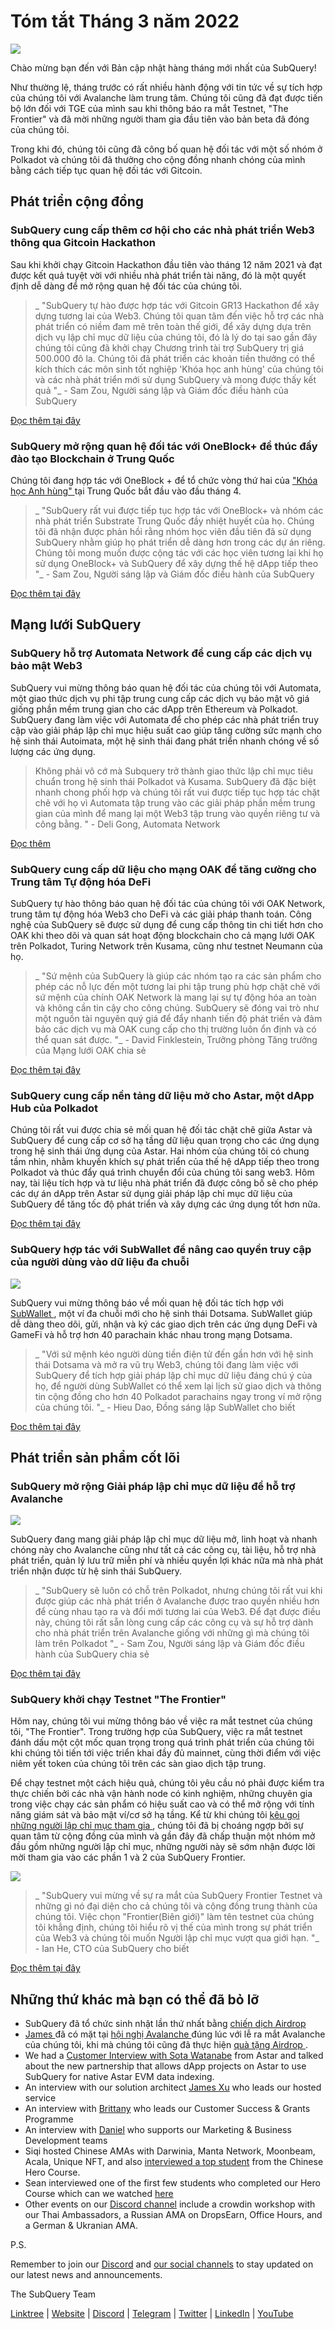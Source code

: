 # Tóm tắt Tháng 3 năm 2022

![](https://miro.medium.com/max/1400/1*ePGA5YU2NgY-qhQ66xAzcg.png)

Chào mừng bạn đến với Bản cập nhật hàng tháng mới nhất của SubQuery!

Như thường lệ, tháng trước có rất nhiều hành động với tin tức về sự tích hợp của chúng tôi với Avalanche làm trung tâm. Chúng tôi cũng đã đạt được tiến bộ lớn đối với TGE của mình sau khi thông báo ra mắt Testnet, "The Frontier" và đã mời những người tham gia đầu tiên vào bản beta đã đóng của chúng tôi.

Trong khi đó, chúng tôi cũng đã công bố quan hệ đối tác với một số nhóm ở Polkadot và chúng tôi đã thưởng cho cộng đồng nhanh chóng của mình bằng cách tiếp tục quan hệ đối tác với Gitcoin.

## Phát triển cộng đồng

### SubQuery cung cấp thêm cơ hội cho các nhà phát triển Web3 thông qua Gitcoin Hackathon

Sau khi khởi chạy Gitcoin Hackathon đầu tiên vào tháng 12 năm 2021 và đạt được kết quả tuyệt vời với nhiều nhà phát triển tài năng, đó là một quyết định dễ dàng để mở rộng quan hệ đối tác của chúng tôi.

> _ "SubQuery tự hào được hợp tác với Gitcoin GR13 Hackathon để xây dựng tương lai của Web3. Chúng tôi quan tâm đến việc hỗ trợ các nhà phát triển có niềm đam mê trên toàn thế giới, để xây dựng dựa trên dịch vụ lập chỉ mục dữ liệu của chúng tôi, đó là lý do tại sao gần đây chúng tôi cũng đã khởi chạy Chương trình tài trợ SubQuery trị giá 500.000 đô la. Chúng tôi đã phát triển các khoản tiền thưởng có thể kích thích các môn sinh tốt nghiệp 'Khóa học anh hùng' của chúng tôi và các nhà phát triển mới sử dụng SubQuery và mong được thấy kết quả "_ - Sam Zou, Người sáng lập và Giám đốc điều hành của SubQuery

[Đọc thêm tại đây](../blogs/20220308-gitcoin13-hackathon.md)

### SubQuery mở rộng quan hệ đối tác với OneBlock+ để thúc đẩy đào tạo Blockchain ở Trung Quốc

Chúng tôi đang hợp tác với OneBlock + để tổ chức vòng thứ hai của [ "Khóa học Anh hùng" ](https://doc.subquery.network/academy/herocourse/) tại Trung Quốc bắt đầu vào đầu tháng 4.

> _ "SubQuery rất vui được tiếp tục hợp tác với OneBlock+ và nhóm các nhà phát triển Substrate Trung Quốc đầy nhiệt huyết của họ. Chúng tôi đã nhận được phản hồi rằng nhóm học viên đầu tiên đã sử dụng SubQuery nhằm giúp họ phát triển dễ dàng hơn trong các dự án riêng. Chúng tôi mong muốn được cộng tác với các học viên tương lai khi họ sử dụng OneBlock+ và SubQuery để xây dựng thế hệ dApp tiếp theo "_ - Sam Zou, Người sáng lập và Giám đốc điều hành của SubQuery

[Đọc thêm tại đây](../blogs/20220308-oneblock-education.md)

## Mạng lưới SubQuery

### SubQuery hỗ trợ Automata Network để cung cấp các dịch vụ bảo mật Web3

SubQuery vui mừng thông báo quan hệ đối tác của chúng tôi với Automata, một giao thức dịch vụ phi tập trung cung cấp các dịch vụ bảo mật vô giá giống phần mềm trung gian cho các dApp trên Ethereum và Polkadot. SubQuery đang làm việc với Automata để cho phép các nhà phát triển truy cập vào giải pháp lập chỉ mục hiệu suất cao giúp tăng cường sức mạnh cho hệ sinh thái Autoimata, một hệ sinh thái đang phát triển nhanh chóng về số lượng các ứng dụng.

> Không phải vô cớ mà Subquery trở thành giao thức lập chỉ mục tiêu chuẩn trong hệ sinh thái Polkadot và Kusama. SubQuery đã đặc biệt nhanh chong phối hợp và chúng tôi rất vui được tiếp tục hợp tác chặt chẽ với họ vì Automata tập trung vào các giải pháp phần mềm trung gian của mình để mang lại một Web3 tập trung vào quyền riêng tư và công bằng. "</em> - Deli Gong, Automata Network

[Đọc thêm](../customer_announcements/20220317-automata.md)

### SubQuery cung cấp dữ liệu cho mạng OAK để tăng cường cho Trung tâm Tự động hóa DeFi

SubQuery tự hào thông báo quan hệ đối tác của chúng tôi với OAK Network, trung tâm tự động hóa Web3 cho DeFi và các giải pháp thanh toán. Công nghệ của SubQuery sẽ được sử dụng để cung cấp thông tin chi tiết hơn cho OAK khi theo dõi và quan sát hoạt động blockchain cho cả mạng lưới OAK trên Polkadot, Turing Network trên Kusama, cũng như testnet Neumann của họ.

> _ "Sứ mệnh của SubQuery là giúp các nhóm tạo ra các sản phẩm cho phép các nỗ lực đến một tương lai phi tập trung phù hợp chặt chẽ với sứ mệnh của chính OAK Network là mang lại sự tự động hóa an toàn và không cần tin cậy cho công chúng. SubQuery sẽ đóng vai trò như một nguồn tài nguyên quý giá để đẩy nhanh tiến độ phát triển và đảm bảo các dịch vụ mà OAK cung cấp cho thị trường luôn ổn định và có thể quan sát được. "_ - David Finklestein, Trưởng phòng Tăng trưởng của Mạng lưới OAK chia sẻ

[Đọc thêm tại đây](../customer_announcements/20220315-oak-network.md)

### SubQuery cung cấp nền tảng dữ liệu mở cho Astar, một dApp Hub của Polkadot

Chúng tôi rất vui được chia sẻ mối quan hệ đối tác chặt chẽ giữa Astar và SubQuery để cung cấp cơ sở hạ tầng dữ liệu quan trọng cho các ứng dụng trong hệ sinh thái ứng dụng của Astar. Hai nhóm của chúng tôi có chung tầm nhìn, nhằm khuyến khích sự phát triển của thế hệ dApp tiếp theo trong Polkadot và thúc đẩy quá trình chuyển đổi của chúng tôi sang web3. Hôm nay, tài liệu tích hợp và tư liệu nhà phát triển đã được công bố sẽ cho phép các dự án dApp trên Astar sử dụng giải pháp lập chỉ mục dữ liệu của SubQuery để tăng tốc độ phát triển và xây dựng các ứng dụng tốt hơn nữa.

[Đọc thêm tại đây](../customer_announcements/20220302-astar.md)

### SubQuery hợp tác với SubWallet để nâng cao quyền truy cập của người dùng vào dữ liệu đa chuỗi

![](https://miro.medium.com/max/1400/1*2F2Itdhy6CPL0K1OF4flbA.png)

SubQuery vui mừng thông báo về mối quan hệ đối tác tích hợp với [ SubWallet ](https://subwallet.app/), một ví đa chuỗi mới cho hệ sinh thái Dotsama. SubWallet giúp dễ dàng theo dõi, gửi, nhận và ký các giao dịch trên các ứng dụng DeFi và GameFi và hỗ trợ hơn 40 parachain khác nhau trong mạng Dotsama.

> _ "Với sứ mệnh kéo người dùng tiền điện tử đến gần hơn với hệ sinh thái Dotsama và mở ra vũ trụ Web3, chúng tôi đang làm việc với SubQuery để tích hợp giải pháp lập chỉ mục dữ liệu đáng chú ý của họ, để người dùng SubWallet có thể xem lại lịch sử giao dịch và thông tin cộng đồng cho hơn 40 Polkadot parachains ngay trong ví mở rộng của chúng tôi. "_ - Hieu Dao, Đồng sáng lập SubWallet cho biết

[Đọc thêm tại đây](../customer_announcements/20220331-subwallet.md)

## Phát triển sản phẩm cốt lõi

### SubQuery mở rộng Giải pháp lập chỉ mục dữ liệu để hỗ trợ Avalanche

![](https://miro.medium.com/max/1400/1*d4CnfS7YSvAhxcgBEdwCiA.png)

SubQuery đang mang giải pháp lập chỉ mục dữ liệu mở, linh hoạt và nhanh chóng này cho Avalanche cũng như tất cả các công cụ, tài liệu, hỗ trợ nhà phát triển, quản lý lưu trữ miễn phí và nhiều quyền lợi khác nữa mà nhà phát triển nhận được từ hệ sinh thái SubQuery.

> _ "SubQuery sẽ luôn có chỗ trên Polkadot, nhưng chúng tôi rất vui khi được giúp các nhà phát triển ở Avalanche được trao quyền nhiều hơn để cùng nhau tạo ra và đổi mới tương lai của Web3. Để đạt được điều này, chúng tôi rất sẵn lòng cung cấp các công cụ và sự hỗ trợ dành cho nhà phát triển trên Avalanche giống với những gì mà chúng tôi làm trên Polkadot "_ - Sam Zou, Người sáng lập và Giám đốc điều hành của SubQuery chia sẻ

[Đọc thêm tại đây](../blogs/20220321-avalache.md)

### SubQuery khởi chạy Testnet "The Frontier"

Hôm nay, chúng tôi vui mừng thông báo về việc ra mắt testnet của chúng tôi, "The Frontier". Trong trường hợp của SubQuery, việc ra mắt testnet đánh dấu một cột mốc quan trọng trong quá trình phát triển của chúng tôi khi chúng tôi tiến tới việc triển khai đầy đủ mainnet, cùng thời điểm với việc niêm yết token của chúng tôi trên các sàn giao dịch tập trung.

Để chạy testnet một cách hiệu quả, chúng tôi yêu cầu nó phải được kiểm tra thực chiến bởi các nhà vận hành node có kinh nghiệm, những chuyên gia trong việc chạy các sản phẩm có hiệu suất cao và có thể mở rộng với tính năng giám sát và bảo mật ví/cơ sở hạ tầng. Kể từ khi chúng tôi [ kêu gọi những người lập chỉ mục tham gia ](../blogs/20211202-indexer-invitation.md), chúng tôi đã bị choáng ngợp bởi sự quan tâm từ cộng đồng của mình và gần đây đã chấp thuận một nhóm mở đầu gồm những người lập chỉ mục, những người này sẽ sớm nhận được lời mời tham gia vào các phần 1 và 2 của SubQuery Frontier.

![](https://miro.medium.com/max/1400/1*_iqge0IqXriY7Zl0hUKQ3g.png)

> _ "SubQuery vui mừng về sự ra mắt của SubQuery Frontier Testnet và những gì nó đại diện cho cả chúng tôi và cộng đồng trung thành của chúng tôi. Việc chọn "Frontier(Biên giới)" làm tên testnet của chúng tôi khẳng định, chúng tôi hiểu rõ vị thế của mình trong sự phát triển của Web3 và chúng tôi muốn Người lập chỉ mục vượt qua giới hạn. "_ - Ian He, CTO của SubQuery cho biết

[Đọc thêm tại đây](../blogs/20220330-frontier-testnet.md)

## Những thứ khác mà bạn có thể đã bỏ lỡ

- SubQuery đã tổ chức sinh nhật lần thứ nhất bằng [ chiến dịch Airdrop ](https://gleam.io/leBTF/subquery-1st-birthday-airdrop-)
- [ James ](https://matchstiq.io/stories/james-bayly-head-of-business-development-at-subquery/) đã có mặt tại [ hội nghị Avalanche ](https://www.avalanchesummit.com/agenda/speakers/1565739) đúng lúc với lễ ra mắt Avalanche của chúng tôi, khi mà chúng tôi cũng đã thực hiện [ quà tặng Airdrop ](https://gleam.io/pPoMH/-subquery-x-avalanche-airdrop-competition).
- We had a [Customer Interview with Sota Watanabe](https://www.youtube.com/watch?v=KczSlTcb6aw) from Astar and talked about the new partnership that allows dApp projects on Astar to use SubQuery for native Astar EVM data indexing.
- An interview with our solution architect [James Xu](https://www.youtube.com/watch?v=K-d-3JA5IsA) who leads our hosted service
- An interview with [Brittany](https://www.youtube.com/watch?v=IyKg2Gu2A8g) who leads our Customer Success & Grants Programme
- An interview with [Daniel](https://www.youtube.com/watch?v=meaictYiskI&feature=youtu.be) who supports our Marketing & Business Development teams
- Siqi hosted Chinese AMAs with Darwinia, Manta Network, Moonbeam, Acala, Unique NFT, and also [interviewed a top student](https://www.youtube.com/watch?v=z13w7GmpZWw) from the Chinese Hero Course.
- Sean interviewed one of the first few students who completed our Hero Course which can we watched [here](https://www.youtube.com/watch?v=pItgREDAprc)
- Other events on our [Discord channel](https://discord.com/invite/subquery) include a crowdin workshop with our Thai Ambassadors, a Russian AMA on DropsEarn, Office Hours, and a German & Ukranian AMA.

P.S.

Remember to join our [Discord](https://discord.com/invite/subquery) and [our social channels](https://linktr.ee/subquerynetwork) to stay updated on our latest news and announcements.

The SubQuery Team

[Linktree](https://linktr.ee/subquerynetwork) | [Website](https://subquery.network/) | [Discord](https://discord.com/invite/78zg8aBSMG) | [Telegram](https://t.me/subquerynetwork) | [Twitter](https://twitter.com/subquerynetwork) | [LinkedIn](https://www.linkedin.com/company/subquery) | [YouTube](https://www.youtube.com/channel/UCi1a6NUUjegcLHDFLr7CqLw)
